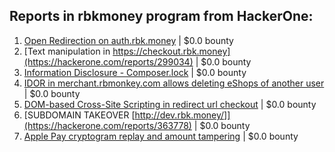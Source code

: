 ## Reports in rbkmoney program from HackerOne:
1. [Open Redirection on auth.rbk.money](https://hackerone.com/reports/295865) | $0.0 bounty
2. [Text manipulation in https://checkout.rbk.money](https://hackerone.com/reports/299034) | $0.0 bounty
3. [Information Disclosure - Composer.lock](https://hackerone.com/reports/294568) | $0.0 bounty
4. [IDOR in merchant.rbmonkey.com allows deleting eShops of another user](https://hackerone.com/reports/281296) | $0.0 bounty
5. [DOM-based Cross-Site Scripting in redirect url checkout](https://hackerone.com/reports/299924) | $0.0 bounty
6. [SUBDOMAIN TAKEOVER [http://dev.rbk.money/]](https://hackerone.com/reports/363778) | $0.0 bounty
7. [Apple Pay cryptogram replay and amount tampering](https://hackerone.com/reports/996540) | $0.0 bounty